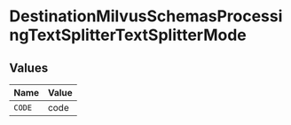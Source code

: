 # DestinationMilvusSchemasProcessingTextSplitterTextSplitterMode


## Values

| Name   | Value  |
| ------ | ------ |
| `CODE` | code   |